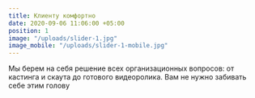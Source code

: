 ```yaml
---
title: Клиенту комфортно
date: 2020-09-06 11:06:00 +05:00
position: 1
image: "/uploads/slider-1.jpg"
image_mobile: "/uploads/slider-1-mobile.jpg"
---
```


Мы берем на себя решение всех организационных вопросов: от кастинга и скаута до готового видеоролика. Вам не нужно забивать себе этим голову 